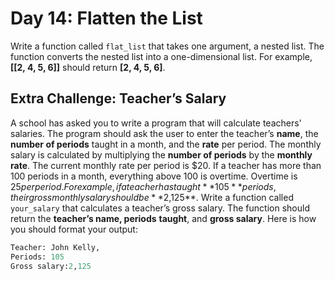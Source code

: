 # Day 14: Flatten the List

Write a function called `flat_list` that takes one argument, a nested
list. The function converts the nested list into a one-dimensional
list. For example, **\[\[2, 4, 5, 6]]** should return **\[2, 4, 5, 6]**.

## Extra Challenge: Teacher’s Salary

A school has asked you to write a program that will calculate
teachers' salaries. The program should ask the user to enter the
teacher’s **name**, the **number of periods** taught in a month, and
the **rate** per period. The monthly salary is calculated by
multiplying the **number of periods** by the **monthly rate**. The
current monthly rate per period is $20. If a teacher has more than
100 periods in a month, everything above 100 is overtime.
Overtime is $25 per period. For example, if a teacher has taught
**105** periods, their gross monthly salary should be **$2,125**. Write
a function called `your_salary` that calculates a teacher’s gross
salary. The function should return the **teacher’s name, periods**
**taught**, and **gross salary**. Here is how you should format your
output:

```python
Teacher: John Kelly,  
Periods: 105  
Gross salary:2,125 
```
